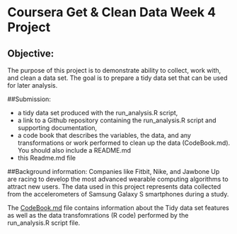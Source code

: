 # Coursera Get & Clean Data Week 4 Project
## Objective:
The purpose of this project is to demonstrate ability to collect, work with, and clean a data set. 
The goal is to prepare a tidy data set that can be used for later analysis.

##Submission: 
  * a tidy data set produced with the run_analysis.R script, 
  * a link to a Github repository containing the run_analysis.R script and supporting documentation, 
  * a code book that describes the variables, the data, and any transformations or work performed to clean up the data (CodeBook.md). You should also include a README.md
  * this Readme.md file
  
##Background information:
Companies like Fitbit, Nike, and Jawbone Up are racing to develop the most advanced wearable computing algorithms to attract new users. 
The data used in this project represents data collected from the accelerometers of Samsung Galaxy S smartphones during a study.

The [CodeBook.md](https://github.com/etsibert/GetCleanData_Week4Project/blob/master/CodeBook.md) file contains information about the Tidy data set features as well as the data transfomrations (R code) performed by the run_analysis.R script file.
  
  
